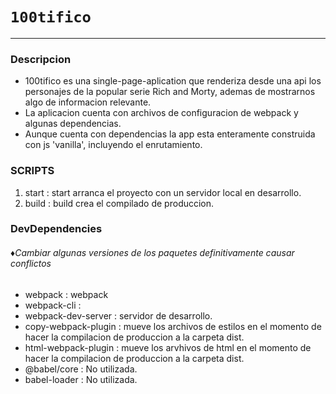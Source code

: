 # `100tifico`
---
### Descripcion
+ 100tifico es una single-page-aplication que renderiza desde una api los personajes de la popular serie Rich and Morty, ademas de mostrarnos algo de informacion relevante.
+ La aplicacion cuenta con archivos de configuracion de webpack y algunas dependencias.
+ Aunque cuenta con dependencias la app esta enteramente construida con js 'vanilla', incluyendo el enrutamiento. 
### SCRIPTS 
1. start : start arranca el proyecto con un servidor local en desarrollo.
2. build : build crea el compilado de produccion.
### DevDependencies
###### ♦*Cambiar algunas versiones de los paquetes definitivamente causar conflictos*
+ webpack : webpack
+ webpack-cli : 
+ webpack-dev-server : servidor de desarrollo.
+ copy-webpack-plugin : mueve los archivos de estilos en el momento de hacer la compilacion de produccion a la carpeta dist.
+ html-webpack-plugin : mueve los arvhivos de html en el momento de hacer la compilacion de produccion a la carpeta dist.
+ @babel/core : No utilizada.
+ babel-loader : No utilizada.
